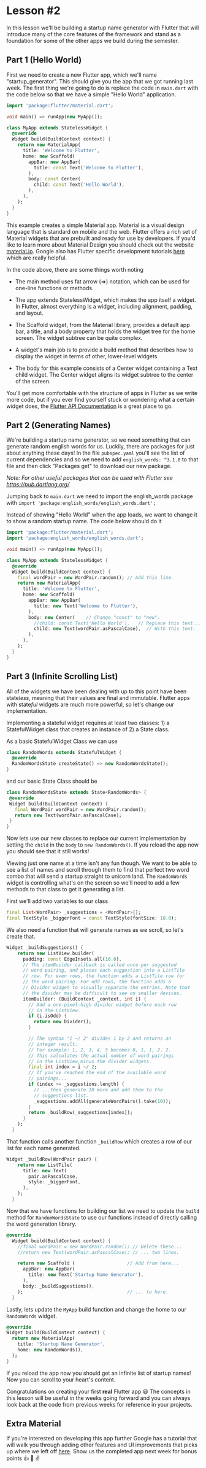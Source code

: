 # Lesson #2
In this lesson we'll be building a startup name generator with Flutter that will introduce many of the core features of the framework and stand as a foundation for some of the other apps we build during the semester. 

## Part 1 (Hello World)
First we need to create a new Flutter app, which we'll name "startup_generator". This should give you the app that we got running last week. The first thing we're going to do is replace the code in ```main.dart``` with the code below so that we have a simple "Hello World" application.

```dart
import 'package:flutter/material.dart';

void main() => runApp(new MyApp());

class MyApp extends StatelessWidget {
  @override
  Widget build(BuildContext context) {
    return new MaterialApp(
      title: 'Welcome to Flutter',
      home: new Scaffold(
        appBar: new AppBar(
          title: const Text('Welcome to Flutter'),
        ),
        body: const Center(
          child: const Text('Hello World'),
        ),
      ),
    );
  }
}
```

This example creates a simple Material app. Material is a visual design language that is standard on mobile and the web. Flutter offers a rich set of Material widgets that are prebuilt and ready for use by developers. If you'd like to learn more about Material Design you should check out the website [material.io](https://material.io/design/). Google also has Flutter specific development tutorials [here](https://material.io/collections/developer-tutorials/#flutter) which are really helpful. 

In the code above, there are some things worth noting 
* The main method uses fat arrow (=>) notation, which can be used for one-line functions or methods.

* The app extends StatelessWidget, which makes the app itself a widget. In Flutter, almost everything is a widget, including alignment, padding, and layout.

* The Scaffold widget, from the Material library, provides a default app bar, a title, and a body property that holds the widget tree for the home screen. The widget subtree can be quite complex.

* A widget's main job is to provide a build method that describes how to display the widget in terms of other, lower-level widgets.

* The body for this example consists of a Center widget containing a Text child widget. The Center widget aligns its widget subtree to the center of the screen.

You'll get more comfortable with the structure of apps in Flutter as we write more code, but if you ever find yourself stuck or wondering what a certain widget does, the [Flutter API Documentation](https://docs.flutter.io/) is a great place to go. 

## Part 2 (Generating Names)
We're building a startup name generator, so we need something that can generate random english words for us. Luckily, there are packages for just about anything these days! In the file ```pubspec.yaml``` you'll see the list of current dependencies and so we need to add ```english_words: ^3.1.0``` to that file and then click "Packages get" to download our new package. 

*Note: For other useful packages that can be used with Flutter see https://pub.dartlang.org/* 

Jumping back to ```main.dart``` we need to import the english_words package with ```import 'package:english_words/english_words.dart';```

Instead of showing "Hello World" when the app loads, we want to change it to show a random startup name. The code below should do it

```dart
import 'package:flutter/material.dart';
import 'package:english_words/english_words.dart';

void main() => runApp(new MyApp());

class MyApp extends StatelessWidget {
  @override
  Widget build(BuildContext context) {
    final wordPair = new WordPair.random(); // Add this line.
    return new MaterialApp(
      title: 'Welcome to Flutter',
      home: new Scaffold(
        appBar: new AppBar(
          title: new Text('Welcome to Flutter'),
        ),
        body: new Center(    // Change "const" to "new".
          //child: const Text('Hello World'),   // Replace this text...
          child: new Text(wordPair.asPascalCase),  // With this text.
        ),
      ),
    );
  }
}
```

## Part 3 (Infinite Scrolling List)
All of the widgets we have been dealing with up to this point have been state*less*, meaning that their values are final and immutable. Flutter apps with state*ful* widgets are much more powerful, so let's change our implementation.

Implementing a stateful widget requires at least two classes: 1) a StatefulWidget class that creates an instance of 2) a State class. 

As a basic StatefulWidget Class we can use
```dart
class RandomWords extends StatefulWidget {
  @override
  RandomWordsState createState() => new RandomWordsState();
}
```

 and our basic State Class should be
 
 ```dart
 class RandomWordsState extends State<RandomWords> {
  @override                                  
  Widget build(BuildContext context) {
    final WordPair wordPair = new WordPair.random();
    return new Text(wordPair.asPascalCase);
  }                                          
}
```

Now lets use our new classes to replace our current implementation by setting the ```child``` in the ```body``` to ```new RandomWords()```. If you reload the app now you should see that it still works!

Viewing just one name at a time isn't any fun though. We want to be able to see a list of names and scroll through them to find that perfect two word combo that will send a startup straight to unicorn land. The ```RandomWords``` widget is controlling what's on the screen so we'll need to add a few methods to that class to get it generating a list. 

First we'll add two variables to our class 
```dart
final List<WordPair> _suggestions = <WordPair>[];
final TextStyle _biggerFont = const TextStyle(fontSize: 18.0);
```

We also need a function that will generate names as we scroll, so let's create that.

```dart
Widget _buildSuggestions() {
    return new ListView.builder(
      padding: const EdgeInsets.all(16.0),
      // The itemBuilder callback is called once per suggested 
      // word pairing, and places each suggestion into a ListTile
      // row. For even rows, the function adds a ListTile row for
      // the word pairing. For odd rows, the function adds a 
      // Divider widget to visually separate the entries. Note that
      // the divider may be difficult to see on smaller devices.
      itemBuilder: (BuildContext _context, int i) {
        // Add a one-pixel-high divider widget before each row 
        // in the ListView.
        if (i.isOdd) {
          return new Divider();
        }

        // The syntax "i ~/ 2" divides i by 2 and returns an 
        // integer result.
        // For example: 1, 2, 3, 4, 5 becomes 0, 1, 1, 2, 2.
        // This calculates the actual number of word pairings 
        // in the ListView,minus the divider widgets.
        final int index = i ~/ 2;
        // If you've reached the end of the available word
        // pairings...
        if (index >= _suggestions.length) {
          // ...then generate 10 more and add them to the 
          // suggestions list.
          _suggestions.addAll(generateWordPairs().take(10));
        }
        return _buildRow(_suggestions[index]);
      }
    );
  }
  ```

That function calls another function ```_buildRow``` which creates a row of our list for each name generated.

```dart
Widget _buildRow(WordPair pair) {
    return new ListTile(
      title: new Text(
        pair.asPascalCase,
        style: _biggerFont,
      ),
    );
  }
```

Now that we have functions for building our list we need to update the ```build``` method for ```RandomWordsState``` to use our functions instead of directly calling the word generation library. 

```dart
@override
  Widget build(BuildContext context) {
    //final wordPair = new WordPair.random(); // Delete these... 
    //return new Text(wordPair.asPascalCase); // ... two lines.

    return new Scaffold (                   // Add from here... 
      appBar: new AppBar(
        title: new Text('Startup Name Generator'),
      ),
      body: _buildSuggestions(),
    );                                      // ... to here.
  }
  ```
  
  Lastly, lets update the ```MyApp``` build function and change the home to our ```RandomWords``` widget.
  
  ```dart
  @override
  Widget build(BuildContext context) {
    return new MaterialApp(
      title: 'Startup Name Generator',
      home: new RandomWords(),
    );
  }
  ```
  If you reload the app now you should get an infinite list of startup names! Now you can scroll to your heart's content. 
  
  Congratulations on creating your first **real** Flutter app :smiley: The concepts in this lesson will be useful in the weeks going forward and you can always look back at the code from previous weeks for reference in your projects. 
  
  ## Extra Material
  If you're interested on developing this app further Google has a tutorial that will walk you through adding other features and UI improvements that picks up where we left off [here](https://codelabs.developers.google.com/codelabs/first-flutter-app-pt2/index.html?index=..%2F..index#3). Show us the completed app next week for bonus points :thumbsup: :clap: :v:
